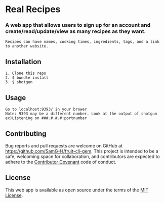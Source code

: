 # Real Recipes
### A web app that allows users to sign up for an account and create/read/update/view as many recipes as they want. 
    Recipes can have names, cooking times, ingredients, tags, and a link to another website.
## Installation
    1. Clone this repo
    2. $ bundle install
    3. $ shotgun
## Usage
    Go to localhost:9393/ in your brower
    Note: 9393 may be a different number. Look at the output of shotgun ex)Listening on ###.#.#.#:portnumber
## Contributing
Bug reports and pull requests are welcome on GitHub at https://github.com/SamG-H/fruit-cli-gem. This project is intended to be a safe, welcoming space for collaboration, and contributors are expected to adhere to the [Contributor Covenant](contributor-covenant.org) code of conduct.
## License
  This web app is available as open source under the terms of the [MIT License](http://opensource.org/licenses/MIT).

